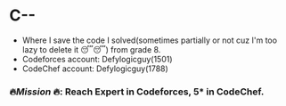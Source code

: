 # C--
- Where I save the code I solved(sometimes partially or not cuz I'm too lazy to delete it 😴😴) from grade 8.
- Codeforces account: Defylogicguy(1501)
- CodeChef account: Defylogicguy(1788)
### 🔥***Mission*** 🔥: Reach Expert in Codeforces, 5* in CodeChef.
